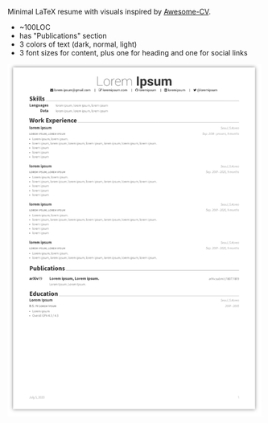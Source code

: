 Minimal LaTeX resume with visuals inspired by [Awesome-CV](https://github.com/posquit0/Awesome-CV).

+ ~100LOC
+ has "Publications" section
+ 3 colors of text (dark, normal, light)
+ 3 font sizes for content, plus one for heading and one for social links

![example](example.png)
